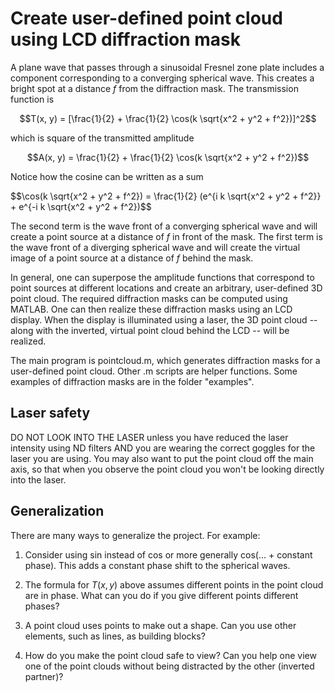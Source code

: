 # Create user-defined point cloud using LCD diffraction mask

A plane wave that passes through a sinusoidal Fresnel zone plate includes a component corresponding to a converging spherical wave. This creates a bright spot at a distance $f$ from the diffraction mask. The transmission function is

$$T(x, y) = [\frac{1}{2} + \frac{1}{2} \cos(k \sqrt{x^2 + y^2 + f^2})]^2$$

which is square of the transmitted amplitude

$$A(x, y) = \frac{1}{2} + \frac{1}{2} \cos(k \sqrt{x^2 + y^2 + f^2})$$

Notice how the cosine can be written as a sum

$$\cos(k \sqrt{x^2 + y^2 + f^2}) = \frac{1}{2} (e^{i k \sqrt{x^2 + y^2 + f^2}} + e^{-i k \sqrt{x^2 + y^2 + f^2})$$

The second term is the wave front of a converging spherical wave and will create a point source at a distance of $f$ in front of the mask. The first term is the wave front of a diverging spherical wave and will create the virtual image of a point source at a distance of $f$ behind the mask.

In general, one can superpose the amplitude functions that correspond to point sources at different locations and create an arbitrary, user-defined 3D point cloud. The required diffraction masks can be computed using MATLAB. One can then realize these diffraction masks using an LCD display. When the display is illuminated using a laser, the 3D point cloud -- along with the inverted, virtual point cloud behind the LCD -- will be realized.

The main program is pointcloud.m, which generates diffraction masks for a user-defined point cloud. Other .m scripts are helper functions. Some examples of diffraction masks are in the folder "examples".

## Laser safety

DO NOT LOOK INTO THE LASER unless you have reduced the laser intensity using ND filters AND you are wearing the correct goggles for the laser you are using. You may also want to put the point cloud off the main axis, so that when you observe the point cloud you won't be looking directly into the laser.

## Generalization

There are many ways to generalize the project. For example:

1. Consider using sin instead of cos or more generally cos(... + constant phase). This adds a constant phase shift to the spherical waves.

2. The formula for $T(x, y)$ above assumes different points in the point cloud are in phase. What can you do if you give different points different phases?

3. A point cloud uses points to make out a shape. Can you use other elements, such as lines, as building blocks?

4. How do you make the point cloud safe to view? Can you help one view one of the point clouds without being distracted by the other (inverted partner)?